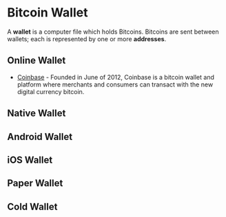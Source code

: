 Bitcoin Wallet
==============
A __wallet__ is a computer file which holds Bitcoins. Bitcoins are sent between wallets; each is represented by one or more __addresses__.

Online Wallet
----------
* [Coinbase](https://coinbase.com/) - Founded in June of 2012, Coinbase is a bitcoin wallet and platform where merchants and consumers can transact with the new digital currency bitcoin.

Native Wallet
-------------

Android Wallet
--------------

iOS Wallet
----------

Paper Wallet
------------

Cold Wallet
-----------